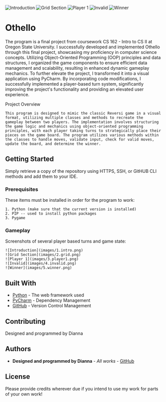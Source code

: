 ![Introduction](images/1.intro.png)
![Grid Section](images/2.grid.png)
![Player 1](images/3.player1.png)
![Invalid](images/4.invalid.png)
![Winner](images/5.winner.png)

# Othello

The program is a final project from coursework CS 162 - Intro to CS II at Oregon State University. I successfully developed and implemented Othello through this final project, showcasing my proficiency in computer science concepts. Utilizing Object-Oriented Programming (OOP) principles and data structures, I organized the game components to ensure efficient data management and scalability, resulting in enhanced dynamic gameplay mechanics. To further elevate the project, I transformed it into a visual application using PyCharm. By incorporating code modifications, I successfully implemented a player-based turn system, significantly improving the project's functionality and providing an elevated user experience.

Project Overview
```
This program is designed to mimic the classic Reversi game in a visual format, utilizing multiple classes and methods to recreate the gameplay between two players. The implementation involves structuring the game logic and mechanics using object-oriented programming principles, with each player taking turns to strategically place their pieces on the game board. The program utilizes various methods within the classes to handle moves, validate input, check for valid moves, update the board, and determine the winner. 
```

## Getting Started

Simply retrieve a copy of the repository using HTTPS, SSH, or GitHUB CLI methods and add them to your IDE. 

### Prerequisites

These items must be installed in order for the program to work:
```
1. Python (make sure that the current version is installed)
2. PIP -- used to install python packages
3. Pygame
```

### Gameplay

Screenshots of several player based turns and game state:
```
![Introduction](images/1.intro.png)
![Grid Section](images/2.grid.png)
![Player 1](images/3.player1.png)
![Invalid](images/4.invalid.png)
![Winner](images/5.winner.png)
```

## Built With

* [Python](http://www.dropwizard.io/1.0.2/docs/) - The web framework used
* [PyCharm](https://maven.apache.org/) - Dependency Management
* [GitHub](https://maven.apache.org/) - Version Control Management


## Contributing

Designed and programmed by Dianna

## Authors

* **Designed and programmed by Dianna** - *All works* - [GitHub](https://github.com/dianna-SE)

## License

Please provide credits wherever due if you intend to use my work for parts of your own work!